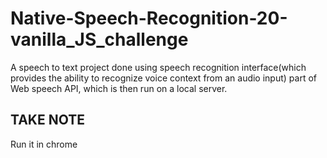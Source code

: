 # Native-Speech-Recognition-20-vanilla_JS_challenge
A speech to text project done using speech recognition interface(which provides the ability to recognize voice context from an audio input) part of Web speech API, which is then run on a local server. 

<h2> TAKE NOTE </h2>
<p> Run it in chrome </p>
